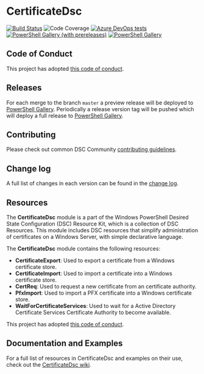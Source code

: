 # CertificateDsc

[![Build Status](https://dev.azure.com/dsccommunity/CertificateDsc/_apis/build/status/dsccommunity.CertificateDsc?branchName=master)](https://dev.azure.com/dsccommunity/CertificateDsc/_build/latest?definitionId=18&branchName=master)
![Code Coverage](https://img.shields.io/azure-devops/coverage/dsccommunity/CertificateDsc/18/master)
[![Azure DevOps tests](https://img.shields.io/azure-devops/tests/dsccommunity/CertificateDsc/18/master)](https://dsccommunity.visualstudio.com/CertificateDsc/_test/analytics?definitionId=18&contextType=build)
[![PowerShell Gallery (with prereleases)](https://img.shields.io/powershellgallery/vpre/CertificateDsc?label=CertificateDsc%20Preview)](https://www.powershellgallery.com/packages/CertificateDsc/)
[![PowerShell Gallery](https://img.shields.io/powershellgallery/v/CertificateDsc?label=CertificateDsc)](https://www.powershellgallery.com/packages/CertificateDsc/)

## Code of Conduct

This project has adopted [this code of conduct](CODE_OF_CONDUCT.md).

## Releases

For each merge to the branch `master` a preview release will be
deployed to [PowerShell Gallery](https://www.powershellgallery.com/).
Periodically a release version tag will be pushed which will deploy a
full release to [PowerShell Gallery](https://www.powershellgallery.com/).

## Contributing

Please check out common DSC Community [contributing guidelines](https://dsccommunity.org/guidelines/contributing).

## Change log

A full list of changes in each version can be found in the [change log](CHANGELOG.md).

## Resources

The **CertificateDsc** module is a part of the Windows PowerShell Desired State
Configuration (DSC) Resource Kit, which is a collection of DSC Resources. This
module includes DSC resources that simplify administration of certificates on a
Windows Server, with simple declarative language.

The **CertificateDsc** module contains the following resources:

- **CertificateExport**: Used to export a certificate from a Windows certificate
  store.
- **CertificateImport**: Used to import a certificate into a Windows certificate
  store.
- **CertReq**: Used to request a new certificate from an certificate authority.
- **PfxImport**: Used to import a PFX certificate into a Windows certificate store.
- **WaitForCertificateServices**: Used to wait for a Active Directory Certificate
  Services Certificate Authority to become available.

This project has adopted [this code of conduct](CODE_OF_CONDUCT.md).

## Documentation and Examples

For a full list of resources in CertificateDsc and examples on their use, check out
the [CertificateDsc wiki](https://github.com/PowerShell/CertificateDsc/wiki).
